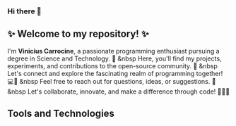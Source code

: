 ### Hi there 👋

## ✨ Welcome to my repository! ✨
I'm **Vinicius Carrocine**, a passionate programming enthusiast pursuing a degree in Science and Technology. 🚀
&nbsp
Here, you'll find my projects, experiments, and contributions to the open-source community. 🌟
&nbsp
Let's connect and explore the fascinating realm of programming together! 💻🌈
&nbsp
Feel free to reach out for questions, ideas, or suggestions. 📩
&nbsp
Let's collaborate, innovate, and make a difference through code! 👥💡💪

## Tools and Technologies
